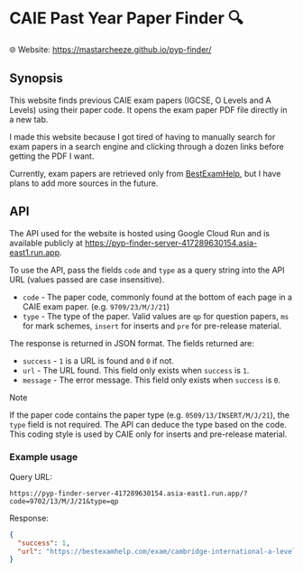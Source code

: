 # CAIE Past Year Paper Finder :mag:

:globe_with_meridians: Website: https://mastarcheeze.github.io/pyp-finder/

## Synopsis

This website finds previous CAIE exam papers (IGCSE, O Levels and A Levels) using their paper code. It opens the exam
paper PDF file directly in a new tab.

I made this website because I got tired of having to manually search for exam papers in a search engine and clicking
through a dozen links before getting the PDF I want.

Currently, exam papers are retrieved only from [BestExamHelp](https://bestexamhelp.com/), but I have plans to add more
sources in the future.

## API

The API used for the website is hosted using Google Cloud Run and is available publicly at
https://pyp-finder-server-417289630154.asia-east1.run.app.

To use the API, pass the fields `code` and `type` as a query string into the API URL (values passed are case
insensitive).

- `code` - The paper code, commonly found at the bottom of each page in a CAIE exam paper. (e.g. `9709/23/M/J/21`)
- `type` - The type of the paper. Valid values are `qp` for question papers, `ms` for mark schemes, `insert` for inserts
  and `pre` for pre-release material.

The response is returned in JSON format. The fields returned are:

- `success` - `1` is a URL is found and `0` if not.
- `url` - The URL found. This field only exists when `success` is `1`.
- `message` - The error message. This field only exists when `success` is `0`.

> [!note]
>
> If the paper code contains the paper type (e.g. `0509/13/INSERT/M/J/21`), the `type` field is not required. The API
> can deduce the type based on the code. This coding style is used by CAIE only for inserts and pre-release material.

### Example usage

Query URL:

```url
https://pyp-finder-server-417289630154.asia-east1.run.app/?code=9702/13/M/J/21&type=qp
```

Response:

```json
{
  "success": 1,
  "url": "https://bestexamhelp.com/exam/cambridge-international-a-level/physics-9702/2021/9702_s21_qp_13.pdf"
}
```
